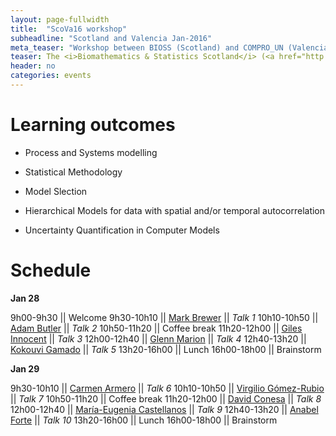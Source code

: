 ```yaml
---
layout: page-fullwidth
title:  "ScoVa16 workshop"
subheadline: "Scotland and Valencia Jan-2016"
meta_teaser: "Workshop between BIOSS (Scotland) and COMPRO_UN (Valencia)."
teaser: The <i>Biomathematics & Statistics Scotland</i> (<a href="http://www.bioss.ac.uk/">BIOSS</a>) and VABAR research groups meeting 28 and 29 january 2016
header: no
categories: events
---
```


# Learning outcomes

* Process and Systems modelling
 
* Statistical Methodology
 
* Model Slection

* Hierarchical Models for data with spatial and/or temporal autocorrelation

* Uncertainty Quantification in Computer Models



# Schedule

**Jan 28**

9h00-9h30 || Welcome
9h30-10h10 || <a href="http://www.bioss.ac.uk/people/markb.html">Mark Brewer</a> || _Talk 1_
10h10-10h50 ||  <a href="http://www.bioss.ac.uk/people/adam.html">Adam Butler</a> || _Talk 2_
10h50-11h20 || Coffee break
11h20-12h00 || <a href="http://www.bioss.ac.uk/people/giles.html">Giles Innocent</a> || _Talk 3_
12h00-12h40 || <a href="http://www.bioss.ac.uk/people/glenn.html">Glenn Marion</a> || _Talk 4_
12h40-13h20 || <a href="http://www.bioss.ac.uk/people/kokouvi.html">Kokouvi Gamado</a> || _Talk 5_
13h20-16h00 || Lunch
16h00-18h00 || Brainstorm


**Jan 29**

9h30-10h10 || <a href="http://www.uv.es/armero/">Carmen Armero</a> || _Talk 6_
10h10-10h50 ||  <a href="http://www.uclm.es/profesorado/vgomez/">Virgilio Gómez-Rubio</a> || _Talk 7_
10h50-11h20 || Coffee break
11h20-12h00 || <a href="http://www.geeitema.org/conesa/">David Conesa</a> || _Talk 8_
12h00-12h40 || <a href="http://bayes.etsii.urjc.es/~mecastel/hp/Contact.html">María-Eugenia Castellanos</a> || _Talk 9_
12h40-13h20 || <a href="http://anabelforte.com/">Anabel Forte</a> || _Talk 10_
13h20-16h00 || Lunch
16h00-18h00 || Brainstorm
